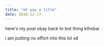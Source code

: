 ```yaml
---
title: "oh yay a title"
date: 2018-12-17
---
```

here's my post okay back to bot thing kthxbai

i am putting no effort into this lol xd
